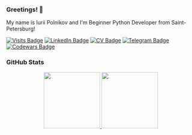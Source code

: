 ### Greetings! 👋

My name is Iurii Polnikov and I'm Beginner Python Developer from Saint-Petersburg!

[![Visits Badge](https://badges.pufler.dev/visits/polnikov/polnikov)](https://github.com/polnikov/polnikov.git)
[![LinkedIn Badge](https://img.shields.io/badge/LinkedIn-Profile-informational?style=flat&logo=linkedin&logoColor=white&color=1CA2F1)](https://www.linkedin.com/in/polnikov)
[![CV Badge](https://img.shields.io/badge/CV-Profile-informational?style=flat&logo=github&logoColor=white&color=1CA2F1)](https://polnikov.github.io/)
[![Telegram Badge](https://img.shields.io/badge/Telegram-@akudja-informational?style=flat&logo=logoColor=white&color=1CA2F1)](https://t.me/akudja)
[![Codewars Badge](https://img.shields.io/badge/Codewars-Profile-informational?style=flat&logo=logoColor=white&color=red)](https://www.codewars.com/users/IuriiPolnikov)

### GitHub Stats
<p align='center'>
   <a href="https://github-readme-stats.vercel.app/api?username=polnikov&show_icons=true&count_private=true&">
     <img height=150 src="https://github-readme-stats.vercel.app/api?username=polnikov&show_icons=true&count_private=true"/>
  </a>
   <a href="https://github.com/polnikov/github-readme-stats"><img height=150 src="https://github-readme-stats.vercel.app/api/top-langs/?username=polnikov&layout=compact"/>
  </a>
</p>
